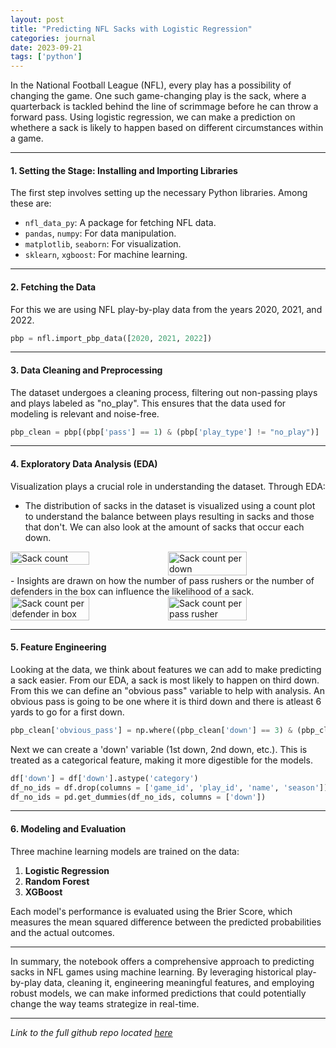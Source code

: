 ```yaml
---
layout: post
title: "Predicting NFL Sacks with Logistic Regression"
categories: journal
date: 2023-09-21
tags: ['python']
---
```


In the National Football League (NFL), every play has a possibility of changing the game. One such game-changing play is the sack, where a quarterback is tackled behind the line of scrimmage before he can throw a forward pass. Using logistic regression, we can make a prediction on whethere a sack is likely to happen based on different circumstances within a game.

---

#### 1. Setting the Stage: Installing and Importing Libraries

The first step involves setting up the necessary Python libraries. Among these are:
- `nfl_data_py`: A  package for fetching NFL data.
- `pandas`, `numpy`: For data manipulation.
- `matplotlib`, `seaborn`: For visualization.
- `sklearn`, `xgboost`: For machine learning.

---

#### 2. Fetching the Data

For this we are using NFL play-by-play data from the years 2020, 2021, and 2022.
```python
pbp = nfl.import_pbp_data([2020, 2021, 2022])
```
---

#### 3. Data Cleaning and Preprocessing

The dataset undergoes a cleaning process, filtering out non-passing plays and plays labeled as "no_play". This ensures that the data used for modeling is relevant and noise-free.
```python
pbp_clean = pbp[(pbp['pass'] == 1) & (pbp['play_type'] != "no_play")]
```
---

#### 4. Exploratory Data Analysis (EDA)

Visualization plays a crucial role in understanding the dataset. Through EDA:
- The distribution of sacks in the dataset is visualized using a count plot to understand the balance between plays resulting in sacks and those that don't. We can also look at the amount of sacks that occur each down.
<div style="display: flex; justify-content: space-between;">

<img src="{{ site.github.url }}/images/sack_prediction_lr/sack_count.png" alt="Sack count" style="width: 50%; max-width: 900px;">
<img src="{{ site.github.url }}/images/sack_prediction_lr/sack_count_per_down.png" alt="Sack count per down" style="width: 50%; max-width: 900px;">

</div>
- Insights are drawn on how the number of pass rushers or the number of defenders in the box can influence the likelihood of a sack.

<div style="display: flex; justify-content: space-between;">

<img src="{{ site.github.url }}/images/sack_prediction_lr/sack_count_per_defenderinbox.png" alt="Sack count per defender in box" style="width: 50%; max-width: 900px;">
<img src="{{ site.github.url }}/images/sack_prediction_lr/sack_count_per_pass_rusher.png" alt="Sack count per pass rusher" style="width: 50%; max-width: 900px;">

</div>

---

#### 5. Feature Engineering

Looking at the data, we think about features we can add to make predicting a sack easier. From our EDA, a sack is most likely to happen on third down. From this we can define an "obvious pass" variable to help with analysis. An obvious pass is going to be one where it is third down and there is atleast 6 yards to go for a first down. 

```python 
pbp_clean['obvious_pass'] = np.where((pbp_clean['down'] == 3) & (pbp_clean['ydstogo'] >= 6), 1,0)
```

Next we can create a 'down' variable (1st down, 2nd down, etc.). This is treated as a categorical feature, making it more digestible for the models.

```python 
df['down'] = df['down'].astype('category')
df_no_ids = df.drop(columns = ['game_id', 'play_id', 'name', 'season'])
df_no_ids = pd.get_dummies(df_no_ids, columns = ['down'])
```

---

#### 6. Modeling and Evaluation

Three machine learning models are trained on the data:
1. **Logistic Regression**
2. **Random Forest**
3. **XGBoost**

Each model's performance is evaluated using the Brier Score, which measures the mean squared difference between the predicted probabilities and the actual outcomes.

---

In summary, the notebook offers a comprehensive approach to predicting sacks in NFL games using machine learning. By leveraging historical play-by-play data, cleaning it, engineering meaningful features, and employing robust models, we can make informed predictions that could potentially change the way teams strategize in real-time.

---

*Link to the full github repo located [here]*

[here]: https://github.com/ethantompkins/jupyter-notebooks-fb/blob/main/logistic_regression_sack_prediction.ipynb


